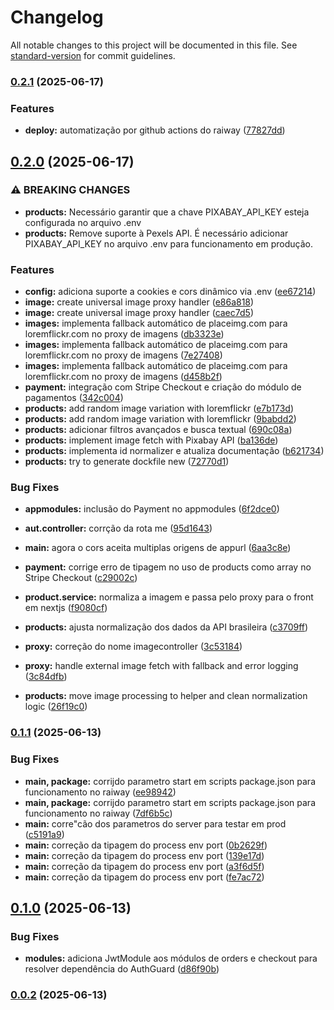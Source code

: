 # Changelog

All notable changes to this project will be documented in this file. See [standard-version](https://github.com/conventional-changelog/standard-version) for commit guidelines.

### [0.2.1](https://github.com/4snt/backend-in8-nest/compare/v0.2.0...v0.2.1) (2025-06-17)


### Features

* **deploy:** automatização por github actions do raiway ([77827dd](https://github.com/4snt/backend-in8-nest/commit/77827dddef206ee87135eb634049da27d8e03b7a))

## [0.2.0](https://github.com/4snt/backend-in8-nest/compare/v0.1.1...v0.2.0) (2025-06-17)


### ⚠ BREAKING CHANGES

* **products:** Necessário garantir que a chave PIXABAY_API_KEY esteja configurada no arquivo .env
* **products:** Remove suporte à Pexels API. É necessário adicionar PIXABAY_API_KEY no arquivo .env para funcionamento em produção.

### Features

* **config:** adiciona suporte a cookies e cors dinâmico via .env ([ee67214](https://github.com/4snt/backend-in8-nest/commit/ee67214190dc185ae5f20996f1afeb892b5661a2))
* **image:** create universal image proxy handler ([e86a818](https://github.com/4snt/backend-in8-nest/commit/e86a8189752297afcdc2c6346839c6176f2db8b6))
* **image:** create universal image proxy handler ([caec7d5](https://github.com/4snt/backend-in8-nest/commit/caec7d5a1a8bd811965cf9407607c4096693c484))
* **images:** implementa fallback automático de placeimg.com para loremflickr.com no proxy de imagens ([db3323e](https://github.com/4snt/backend-in8-nest/commit/db3323edc146d54eaaa4033e113b3a1737c1117a))
* **images:** implementa fallback automático de placeimg.com para loremflickr.com no proxy de imagens ([7e27408](https://github.com/4snt/backend-in8-nest/commit/7e2740894b53b1918159a33699ef230e1299f835))
* **images:** implementa fallback automático de placeimg.com para loremflickr.com no proxy de imagens ([d458b2f](https://github.com/4snt/backend-in8-nest/commit/d458b2ffe9b01498ccb03251d087e08e7db4a0a8))
* **payment:** integração com Stripe Checkout e criação do módulo de pagamentos ([342c004](https://github.com/4snt/backend-in8-nest/commit/342c004729c0e381ae8ddeee01c3db5056168370))
* **products:** add random image variation with loremflickr ([e7b173d](https://github.com/4snt/backend-in8-nest/commit/e7b173df36b1c8e51d22d190c16b986af3b6c049))
* **products:** add random image variation with loremflickr ([9babdd2](https://github.com/4snt/backend-in8-nest/commit/9babdd2e1be9c818efd9b8a6d23ba15fd98ad3ef))
* **products:** adicionar filtros avançados e busca textual ([690c08a](https://github.com/4snt/backend-in8-nest/commit/690c08a1b44817eb22a70e2c3aa404d8030c26db))
* **products:** implement image fetch with Pixabay API ([ba136de](https://github.com/4snt/backend-in8-nest/commit/ba136dee2c4ba26341eac13c651858c5f0f624ce))
* **products:** implementa id normalizer e atualiza documentação ([b621734](https://github.com/4snt/backend-in8-nest/commit/b621734cc64b8b97b564348406f8d82d9260a69d))
* **products:** try to generate dockfile new ([72770d1](https://github.com/4snt/backend-in8-nest/commit/72770d1adc971c8ff54d1ff3f770f74143de558a))


### Bug Fixes

* **appmodules:** inclusão do Payment no appmodules ([6f2dce0](https://github.com/4snt/backend-in8-nest/commit/6f2dce09d89206f8e98b0c838bdd9a3c225fdbf2))
* **aut.controller:** corrção da rota me ([95d1643](https://github.com/4snt/backend-in8-nest/commit/95d16430fccffbbcd49f3c57b8a716884abecc59))
* **main:** agora o cors aceita multiplas origens de appurl ([6aa3c8e](https://github.com/4snt/backend-in8-nest/commit/6aa3c8e5f944fe4864a6c9e77cd8cb7e8b1587f0))
* **payment:** corrige erro de tipagem no uso de products como array no Stripe Checkout ([c29002c](https://github.com/4snt/backend-in8-nest/commit/c29002c7b4918140a0f9fbae16f8b0aad014c069))
* **product.service:** normaliza a imagem e passa pelo proxy para o front em nextjs ([f9080cf](https://github.com/4snt/backend-in8-nest/commit/f9080cf2454a1f6d2d95f45845401169b7bd57e7))
* **products:** ajusta normalização dos dados da API brasileira ([c3709ff](https://github.com/4snt/backend-in8-nest/commit/c3709ff64d06f4302cf63a661f046dc8fb247158))
* **proxy:** correção do nome imagecontroller ([3c53184](https://github.com/4snt/backend-in8-nest/commit/3c5318461a2bfa59bcf6e89f909d85cc265b2202))
* **proxy:** handle external image fetch with fallback and error logging ([3c84dfb](https://github.com/4snt/backend-in8-nest/commit/3c84dfb277d8210df3813c9b505d08d56e4cc363))


* **products:** move image processing to helper and clean normalization logic ([26f19c0](https://github.com/4snt/backend-in8-nest/commit/26f19c04ae88ba55e7b629345bb8368d9d1d6c65))

### [0.1.1](https://github.com/4snt/backend-in8-nest/compare/v0.1.0...v0.1.1) (2025-06-13)


### Bug Fixes

* **main, package:** corrijdo parametro start em scripts package.json para funcionamento no raiway ([ee98942](https://github.com/4snt/backend-in8-nest/commit/ee98942edb617a308d5556f8ef935a7d68222ee8))
* **main, package:** corrijdo parametro start em scripts package.json para funcionamento no raiway ([7df6b5c](https://github.com/4snt/backend-in8-nest/commit/7df6b5c89af0c6f6f14da461aaec0949b8ee3ecc))
* **main:** corre"cão dos parametros do server para testar em prod ([c5191a9](https://github.com/4snt/backend-in8-nest/commit/c5191a95e0b2d70545d6ef9cc18246a4aa270af7))
* **main:** correção da tipagem do process env port ([0b2629f](https://github.com/4snt/backend-in8-nest/commit/0b2629fbd0798c6f4f970a9c976f3465a1bb21ab))
* **main:** correção da tipagem do process env port ([139e17d](https://github.com/4snt/backend-in8-nest/commit/139e17dd3fe5c162c1b630ffca1f187428ce38c9))
* **main:** correção da tipagem do process env port ([a3f6d5f](https://github.com/4snt/backend-in8-nest/commit/a3f6d5ff1eb16ca73709ef34220a991414311230))
* **main:** correção da tipagem do process env port ([fe7ac72](https://github.com/4snt/backend-in8-nest/commit/fe7ac724531af38bc3b2b81b172b6cf8973d1d6e))

## [0.1.0](https://github.com/4snt/backend-in8-nest/compare/v0.0.2...v0.1.0) (2025-06-13)


### Bug Fixes

* **modules:** adiciona JwtModule aos módulos de orders e checkout para resolver dependência do AuthGuard ([d86f90b](https://github.com/4snt/backend-in8-nest/commit/d86f90bb80780961bc7ec43dfdcd2e88acc15364))

### [0.0.2](https://github.com/4snt/backend-in8-nest/compare/v1.0.0...v0.0.2) (2025-06-13)
